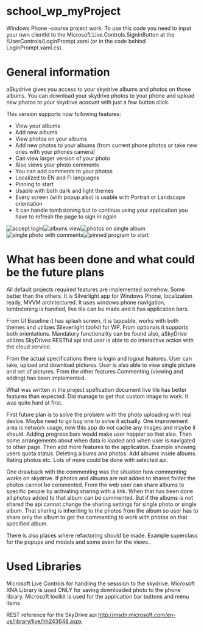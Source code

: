 school_wp_myProject
===================

Windows Phone -course project work. To use this code you need to input your own clientId to the Microsoft.Live.Controls.SignInButton at the /UserControls/LoginPrompt.xaml (or in the code behind LoginPrompt.xaml.cs). 


General information
===================

aSkydrive gives you access to your skydrive albums and photos on those albums. You can download your skydrive photos to your phone and upload new photos to your skydrive acocunt with just a few button click.

This version supports now following features:
- View your albums
- Add new albums
- View photos on your albums
- Add new photos to your albums (from current phone photos or take new ones with your phones camera)
- Can view larger version of your photo
- Also views your photo comments
- You can add comments to your photos
- Localized to EN and FI languages
- Pinning to start
- Usable with both dark and light themes
- Every screen (with popup also) is usable with Portrait or Landscape orientation
- It can handle tombstoning but to continue using your application you have to refresh the page to sign in again

![accept login](http://users.metropolia.fi/~anttita/WpRepo/repo001.PNG)![albums view](http://users.metropolia.fi/~anttita/WpRepo/repo002.PNG)![photos on single album](http://users.metropolia.fi/~anttita/WpRepo/repo003.PNG)![single photo with comments](http://users.metropolia.fi/~anttita/WpRepo/repo004.PNG)![pinned program to start](http://users.metropolia.fi/~anttita/WpRepo/repo005.PNG)

What has been done and what could be the future plans
===============================
All default projects required features are implemented somehow. Some better than the others.
It is Silverlight app for Windows Phone, localization ready, MVVM architectured. It uses windows phone navigation, tombstoning is handled, live tile can be made and it has application bars.

From UI Baseline it has splash screen, it is tappable, works with both themes and utilizes Sileverlight toolkit for WP. From optionals it supports both orientations. Mandatory functionality can be found also, aSkyDrive utilizes SkyDrives RESTful api and user is able to do interactive action with the cloud service.

From the actual specifications there is login and logout features. User can take, upload and download pictures. User is also able to view single picture and set of pictures. From the other features Commenting (viewing and adding) has been implemented.

What was written in the project spefication document live tile has better features than expected. Did manage to get that custom image to work. It was quite hard at first.

First future plan is to solve the problem with the photo uploading with real device. Maybe need to go buy one to solve it actually. One improvement area is network usage, now this app do not cache any images and maybe it should. Adding progress bars would make user happier so that also. Then some arrangements about when data is loaded and when user is navigated to other page. Then add more features to the application. Example showing users quota status. Deleting albums and photos. Add albums inside albums. Rating photos etc. Lots of more could be done with selected api.

One drawback with the commenting was the situation how commenting works on skydrive. If photos and albums are not added to shared folder the photos cannot be commented. From the web user can share albums to specific people by activating sharing with a link. When that has been done all photos added to that album can be commented. But if the albums is not shared the api cannot change the sharing settings for single photo or single album. That sharing is inheriting to the photos from the album so user has to share only the album to get the commenting to work with photos on that specified album.

There is also places where refactoring should be made. Example superclass for the popups and models and some even for the views..

Used Libraries
===============================
Microsoft Live Controls for handling the sesssion to the skydrive.
Microsoft XNA Library is used ONLY for saving downloaded photo to the phone library.
Microsoft toolkit is used for the application bar buttons and menu items

REST reference for the SkyDrive api
http://msdn.microsoft.com/en-us/library/live/hh243648.aspx
